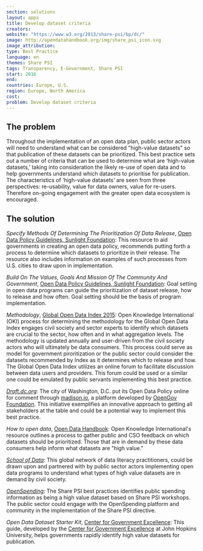 ```yaml
---
section: solutions
layout: apps
title: Develop dataset criteria
creators:
website: "https://www.w3.org/2013/share-psi/bp/dc/"
image: http://opendatahandbook.org/img/share_psi_icon.svg
image_attribution:
type: Best Practice  
language: en
themes: Share PSI
tags: Transparency, E-Government, Share PSI
start: 2016
end:
countries: Europe, U.S.
region: Europe, North America
cost:
problem: Develop dataset criteria
---
```


## The problem
Throughout the implementation of an open data plan, public sector actors will need to understand what can be considered "high-value datasets" so that publication of these datasets can be prioritized. This best practice sets out a number of criteria that can be used to determine what are ‘high-value datasets,’ taking into consideration the likely re-use of open data and to help governments understand which datasets to prioritise for publication. The characteristics of ‘high-value datasets’ are seen from three perspectives: re-usability, value for data owners, value for re-users. Therefore on-going engagement with the greater open data ecosystem is encouraged.

## The solution
_Specify Methods Of Determining The Prioritization Of Data Release_, [Open Data Policy Guidelines, Sunlight Foundation](http://sunlightfoundation.com/opendataguidelines/#prioritization): This resource to aid governments in creating an open data policy, recommends putting forth a process to determine which datasets to prioritize in their release. The resource also includes information on examples of such processes from U.S. cities to draw upon in implementation.

_Build On The Values, Goals And Mission Of The Community And Government_, [Open Data Policy Guidelines, Sunlight Foundation](http://sunlightfoundation.com/opendataguidelines/#goals-and-values): Goal setting in open data programs can guide the prioritization of dataset release, how to release and how often. Goal setting should be the basis of program implementation.

_Methodology_, [Global Open Data Index 2015](http://index.okfn.org/methodology/): Open Knowledge International (OKI) process for determining the methodology for the Global Open Data Index engages civil society and sector experts to identify which datasets are crucial to the sector, how often and in what aggregation levels. The methodology is updated annually and user-driven from the civil society actors who will ultimately be data consumers. This process could serve as model for government piroritization or the public sector could consider the datasets recommended by Index as it determines which to release and how. The Global Open Data Index utilizes an online forum to facilitate discussion between data users and providers. This forum could be used or a similar one could be emulated by public servants implementing this best practice.

_[Draft.dc.org](http://draft.dc.gov/)_: The city of Washington, D.C. put its Open Data Policy online for comment through [madison.io](madison.io), a platform developed by [OpenGov Foundation](http://opengovfoundation.org/). This initiative exemplifies an innovative approach to getting all stakeholders at the table and could be a potential way to implement this best practice.

_How to open data_, [Open Data Handbook](http://opendatahandbook.org/guide/en/how-to-open-up-data/): Open Knowledge International's resource outlines a process to gather public and CSO feedback on which datasets should be prioritized. Those that are in demand by these data consumers help inform what datasets are "high value."

[_School of Data_](http://schoolofdata.org/): This global network of data literacy practitioners, could be drawn upon and partnered with by public sector actors implementing open data programs to understand what types of high value datasets are in demand by civil society.

[_OpenSpending_](http://community.openspending.org/): The Share PSI best practices identifies public spending information as being a high value dataset based on Share PSI workshops. The public sector could engage with the OpenSpending platform and community in the implementation of the Share PSI directive.

_Open Data Dataset Starter Kit_, [Center for Government Excellence](http://govex.jhu.edu/open-data-dataset-starter-kit/): This guide, developed by the [Center for Government Excellence](http://govex.jhu.edu/) at John Hopkins University, helps governments rapidly identify high value datasets for publication.
